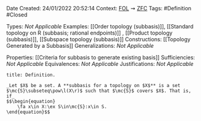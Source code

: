 <br />
<br />

Date Created: 24/01/2022 20:52:14
Context: [$\textrm{FOL}$](obsidian://open?file=First%20Order%20Logic)$\,\,\rightsquigarrow\,\,$[$\textrm{ZFC}$](obsidian://open?file=Zermelo-Fraenkel%20Set%20Theory%20with%20Choice)
Tags: #Definition #Closed 

Types: _Not Applicable_
Examples: [[Order topology (subbasis)]], [[Standard topology on R (subbasis; rational endpoints)]] , [[Product topology (subbasis)]], [[Subspace topology (subbasis)]]
Constructions: [[Topology Generated by a Subbasis]]
Generalizations: _Not Applicable_

Properties: [[Criteria for subbasis to generate existing basis]]
Sufficiencies: _Not Applicable_
Equivalences: _Not Applicable_
Justifications: _Not Applicable_

``` ad-Definition
title: Definition.

_Let $X$ be a set. A **subbasis for a topology on $X$** is a set $\mc{S}\subseteq\pow\l(X\r)$ such that $\mc{S}$ covers $X$. That is, if_
$$\begin{equation}
    \fa x\in X:\ex S\in\mc{S}:x\in S.
\end{equation}$$

```
